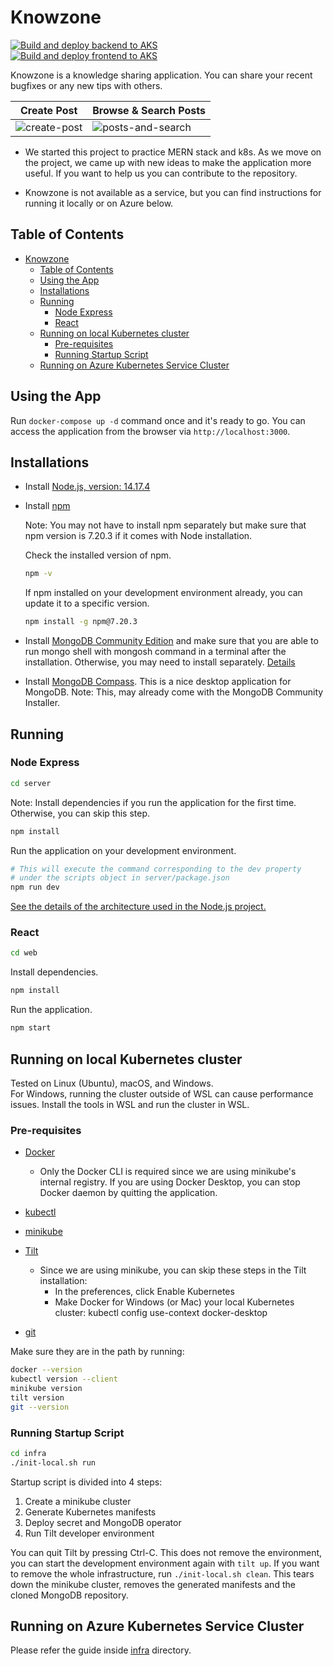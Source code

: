 # Knowzone

[![Build and deploy backend to AKS](https://github.com/osmannkartall/knowzone/actions/workflows/aks-deploy-backend.yml/badge.svg?branch=master)](https://github.com/osmannkartall/knowzone/actions/workflows/aks-deploy-backend.yml)  
[![Build and deploy frontend to AKS](https://github.com/osmannkartall/knowzone/actions/workflows/aks-deploy-frontend.yml/badge.svg?branch=master)](https://github.com/osmannkartall/knowzone/actions/workflows/aks-deploy-frontend.yml)  

Knowzone is a knowledge sharing application. You can share your recent bugfixes or any new tips with others.

| Create Post                            | Browse & Search Posts                          |
| -------------------------------------- | ------------------------------------------------ |
| ![create-post](assets/create-post.gif) | ![posts-and-search](assets/posts-and-search.gif) |

- We started this project to practice MERN stack and k8s. As we move on the project, we came up with new ideas to make the application more useful. If you want to help us you can contribute to the repository.

- Knowzone is not available as a service, but you can find instructions for running it locally or on Azure below.

## Table of Contents

- [Knowzone](#knowzone)
  - [Table of Contents](#table-of-contents)
  - [Using the App](#using-the-app)
  - [Installations](#installations)
  - [Running](#running)
    - [Node Express](#node-express)
    - [React](#react)
  - [Running on local Kubernetes cluster](#running-on-local-kubernetes-cluster)
    - [Pre-requisites](#pre-requisites)
    - [Running Startup Script](#running-startup-script)
  - [Running on Azure Kubernetes Service Cluster](#running-on-azure-kubernetes-service-cluster)

## Using the App

Run `docker-compose up -d` command once and it's ready to go. You can access the application from the browser via `http://localhost:3000`.

## Installations

- Install [Node.js, version: 14.17.4](https://nodejs.org/en/download/)
- Install [npm](https://www.npmjs.com/package/npm)

  Note: You may not have to install npm separately but make sure that npm version is 7.20.3 if it comes with Node installation.

  Check the installed version of npm.

  ```bash
  npm -v
  ```

  If npm installed on your development environment already, you can update it to a specific version.
  
  ```bash
  npm install -g npm@7.20.3
  ```

- Install [MongoDB Community Edition](https://docs.mongodb.com/manual/administration/install-community/) and make sure that you are able to run mongo shell with mongosh command in a terminal after the installation. Otherwise, you may need to install separately. [Details](https://www.mongodb.com/try/download/shell)
- Install [MongoDB Compass](https://docs.mongodb.com/compass/current/install/). This is a nice desktop application for MongoDB. Note: This, may already come with the MongoDB Community Installer.

## Running

### Node Express

```bash
cd server
```

Note: Install dependencies if you run the application for the first time. Otherwise, you can skip this step.

```bash
npm install
```

Run the application on your development environment.

```bash
# This will execute the command corresponding to the dev property
# under the scripts object in server/package.json
npm run dev
```

[See the details of the architecture used in the Node.js project.](https://github.com/osmannkartall/knowzone/blob/master/server/ARCHITECTURE.MD)

### React

```bash
cd web
```

Install dependencies.

```bash
npm install
```

Run the application.

```bash
npm start
```

## Running on local Kubernetes cluster  

Tested on Linux (Ubuntu), macOS, and Windows.  
For Windows, running the cluster outside of WSL can cause performance issues. Install the tools in WSL and run the cluster in WSL.  

### Pre-requisites  

- [Docker](https://docs.docker.com/engine/install)  
  - Only the Docker CLI is required since we are using minikube's internal registry. If you are using Docker Desktop, you can stop Docker daemon by quitting the application.
- [kubectl](https://kubernetes.io/docs/tasks/tools/#kubectl)  
- [minikube](https://minikube.sigs.k8s.io/docs/start)  
- [Tilt](https://docs.tilt.dev/install.html)  
  - Since we are using minikube, you can skip these steps in the Tilt installation:  
    - In the preferences, click Enable Kubernetes  
    - Make Docker for Windows (or Mac) your local Kubernetes cluster: kubectl config use-context docker-desktop  

- [git](https://git-scm.com/downloads)  

Make sure they are in the path by running:  

```bash
docker --version
kubectl version --client
minikube version
tilt version
git --version
```

### Running Startup Script  

```bash
cd infra
./init-local.sh run
```

Startup script is divided into 4 steps:  

1. Create a minikube cluster  
2. Generate Kubernetes manifests  
3. Deploy secret and MongoDB operator  
4. Run Tilt developer environment  

You can quit Tilt by pressing Ctrl-C. This does not remove the environment, you can start the development environment again with `tilt up`. If you want to remove the whole infrastructure, run `./init-local.sh clean`. This tears down the minikube cluster, removes the generated manifests and the cloned MongoDB repository.  

## Running on Azure Kubernetes Service Cluster  

Please refer the guide inside [infra](https://github.com/osmannkartall/knowzone/tree/master/infra) directory.

